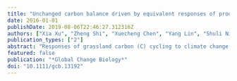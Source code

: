 ```yaml
---
title: "Unchanged carbon balance driven by equivalent responses of production and respiration to climate change in a mixed‐grass prairie"
date: 2016-01-01
publishDate: 2019-08-06T22:46:27.312316Z
authors: ["Xia Xu", "Zheng Shi", "Xuecheng Chen", "Yang Lin", "Shuli Niu", "Lifen Jiang", "Ruiseng Luo", "Yiqi Luo"]
publication_types: ["2"]
abstract: "Responses of grassland carbon (C) cycling to climate change and land use remain a major uncertainty in model prediction of future climate. To explore the impacts of global change on ecosystem C fluxes and the consequent changes in C storage, we have conducted a field experiment with warming (+3 °C), altered precipitation (doubled and halved), and annual clipping at the end of growing seasons in a mixed‐grass prairie in Oklahoma, USA, from 2009 to 2013. Results showed that although ecosystem respiration (ER) and gross primary production (GPP) negatively responded to warming, net ecosystem exchange of CO2 (NEE) did not significantly change under warming. Doubled precipitation stimulated and halved precipitation suppressed ER and GPP equivalently, with the net outcome being unchanged in NEE. These results indicate that warming and altered precipitation do not necessarily have profound impacts on ecosystem C storage. In addition, we found that clipping enhanced NEE due to a stronger positive response of GPP compared to ER, indicating that clipping could potentially be an effective land practice that could increase C storage. No significant interactions between warming, altered precipitation, and clipping were observed. Meanwhile, we found that belowground net primary production (BNPP) in general was sensitive to climate change and land use though no significant changes were found in NPP across treatments. Moreover, negative correlations of the ER/GPP ratio with soil temperature and moisture did not differ across treatments, highlighting the roles of abiotic factors in mediating ecosystem C fluxes in this grassland. Importantly, our results suggest that belowground C cycling (e.g., BNPP) could respond to climate change with no alterations in ecosystem C storage in the same period."
featured: false
publication: "*Global Change Biology*"
doi: "10.1111/gcb.13192"
---
```


